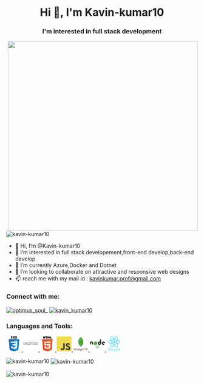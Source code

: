 <h1 align="center">Hi 👋, I'm Kavin-kumar10</h1>
<h3 align="center">I'm interested in full stack development</h3>
<img src = "https://r7q6w9z6.rocketcdn.me/career/wp-content/uploads/2021/10/Boy-Working-From-Home.gif" align = "right" height = "500px" width = "500px">


<p align="left"> <img src="https://komarev.com/ghpvc/?username=kavin-kumar10&label=Profile%20views&color=0e75b6&style=flat" alt="kavin-kumar10" /> </p>

- 👋 Hi, I’m @Kavin-kumar10
- 👀 I’m interested in full stack developement,front-end develop,back-end develop
- 🌱 I’m currently Azure,Docker and Dotnet
- 💞️ I’m looking to collaborate on attractive and responsive web designs
- 📫 reach me with my mail id : kavinkumar.prof@gmail.com
  
<h3 align="left">Connect with me:</h3>
<p align="left">
<a href="https://instagram.com/optimus_soul_" target="blank"><img align="center" src="https://raw.githubusercontent.com/rahuldkjain/github-profile-readme-generator/master/src/images/icons/Social/instagram.svg" alt="optimus_soul_" height="30" width="40" /></a>
<a href="https://www.hackerrank.com/kavin_kumar10" target="blank"><img align="center" src="https://raw.githubusercontent.com/rahuldkjain/github-profile-readme-generator/master/src/images/icons/Social/hackerrank.svg" alt="kavin_kumar10" height="30" width="40" /></a>
</p>

<h3 align="left">Languages and Tools:</h3>
<p align="left"> <a href="https://www.w3schools.com/css/" target="_blank" rel="noreferrer"> <img src="https://raw.githubusercontent.com/devicons/devicon/master/icons/css3/css3-original-wordmark.svg" alt="css3" width="40" height="40"/> </a> <a href="https://expressjs.com" target="_blank" rel="noreferrer"> <img src="https://raw.githubusercontent.com/devicons/devicon/master/icons/express/express-original-wordmark.svg" alt="express" width="40" height="40"/> </a> <a href="https://www.w3.org/html/" target="_blank" rel="noreferrer"> <img src="https://raw.githubusercontent.com/devicons/devicon/master/icons/html5/html5-original-wordmark.svg" alt="html5" width="40" height="40"/> </a> <a href="https://developer.mozilla.org/en-US/docs/Web/JavaScript" target="_blank" rel="noreferrer"> <img src="https://raw.githubusercontent.com/devicons/devicon/master/icons/javascript/javascript-original.svg" alt="javascript" width="40" height="40"/> </a> <a href="https://www.mongodb.com/" target="_blank" rel="noreferrer"> <img src="https://raw.githubusercontent.com/devicons/devicon/master/icons/mongodb/mongodb-original-wordmark.svg" alt="mongodb" width="40" height="40"/> </a> <a href="https://nodejs.org" target="_blank" rel="noreferrer"> <img src="https://raw.githubusercontent.com/devicons/devicon/master/icons/nodejs/nodejs-original-wordmark.svg" alt="nodejs" width="40" height="40"/> </a> <a href="https://reactjs.org/" target="_blank" rel="noreferrer"> <img src="https://raw.githubusercontent.com/devicons/devicon/master/icons/react/react-original-wordmark.svg" alt="react" width="40" height="40"/> </a> </p>

<p><img align="left" src="https://github-readme-stats.vercel.app/api/top-langs?username=kavin-kumar10&show_icons=true&locale=en&layout=compact" alt="kavin-kumar10" /></p>

<p>&nbsp;<img align="center" src="https://github-readme-stats.vercel.app/api?username=kavin-kumar10&show_icons=true&locale=en" alt="kavin-kumar10" /></p>

<p><img align="center" src="https://github-readme-streak-stats.herokuapp.com/?user=kavin-kumar10&" alt="kavin-kumar10" /></p>
  

